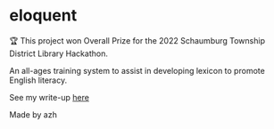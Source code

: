 # eloquent

🏆 This project won Overall Prize for the 2022 Schaumburg Township District Library Hackathon.

An all-ages training system to assist in developing lexicon to promote English literacy.

See my write-up [here](https://devpost.com/software/eloquent)

Made by azh
